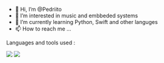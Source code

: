 - 👋 Hi, I’m @Pedriito
- 👀 I’m interested in music and embbeded systems
- 🌱 I’m currently learning Python, Swift and other languges
- 📫 How to reach me ...

Languages and tools used : 

<img src="https://img.shields.io/badge/Flask-000000?style=for-the-badge&logo=flask&logoColor=white"/>
<img src="https://img.shields.io/badge/JavaScript-323330?style=for-the-badge&logo=javascript&logoColor=F7DF1E"/>
<!---
Pedriito/Pedriito is a ✨ special ✨ repository because its `README.md` (this file) appears on your GitHub profile.
You can click the Preview link to take a look at your changes.
--->

